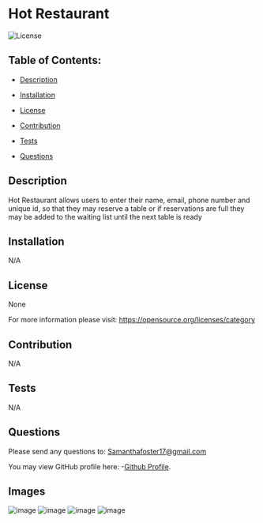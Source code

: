 # Hot Restaurant
   
![License](https://img.shields.io/badge/License-None-blue.svg "License Badge")


## Table of Contents:

- [Description](#description)

- [Installation](#installation)

- [License](#license) 

- [Contribution](#contribution)

- [Tests](#tests)

- [Questions](#questions) 


## Description
Hot Restaurant allows users to enter their name, email, phone number and unique id, so that they may reserve a table or if reservations are full they may be added to the waiting list until the next table is ready 
  
## Installation 
N/A 
  
## License
None

For more information please visit: 
https://opensource.org/licenses/category
  
## Contribution 
N/A 
  
## Tests
N/A 
  
## Questions 
Please send any questions to: Samanthafoster17@gmail.com

You may view GitHub profile here: 
-[Github Profile](https://github.com/Samanthafoster17).

## Images
![image](https://user-images.githubusercontent.com/68489432/97788097-a0ad1080-1b8c-11eb-98cb-97895b56b6fd.png)
![image](https://user-images.githubusercontent.com/68489432/97788100-a9054b80-1b8c-11eb-9163-bf68a615fbb1.png)
![image](https://user-images.githubusercontent.com/68489432/97788105-b3bfe080-1b8c-11eb-9150-bb2fec332be7.png)
![image](https://user-images.githubusercontent.com/68489432/97788109-ba4e5800-1b8c-11eb-9966-f0315cadb4ef.png)
